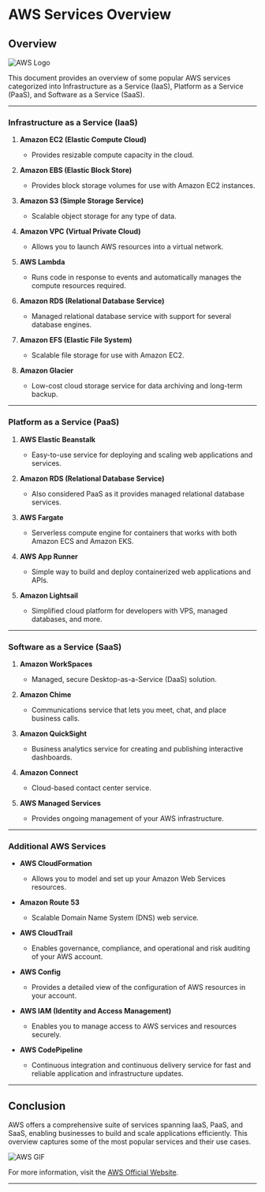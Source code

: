 
# AWS Services Overview

## Overview

![AWS Logo](https://upload.wikimedia.org/wikipedia/commons/9/93/Amazon_Web_Services_Logo.svg)

This document provides an overview of some popular AWS services categorized into Infrastructure as a Service (IaaS), Platform as a Service (PaaS), and Software as a Service (SaaS).

---

### Infrastructure as a Service (IaaS)

1. **Amazon EC2 (Elastic Compute Cloud)**
   - Provides resizable compute capacity in the cloud.
   
2. **Amazon EBS (Elastic Block Store)**
   - Provides block storage volumes for use with Amazon EC2 instances.
   
3. **Amazon S3 (Simple Storage Service)**
   - Scalable object storage for any type of data.
   
4. **Amazon VPC (Virtual Private Cloud)**
   - Allows you to launch AWS resources into a virtual network.
   
5. **AWS Lambda**
   - Runs code in response to events and automatically manages the compute resources required.
   
6. **Amazon RDS (Relational Database Service)**
   - Managed relational database service with support for several database engines.
   
7. **Amazon EFS (Elastic File System)**
   - Scalable file storage for use with Amazon EC2.
   
8. **Amazon Glacier**
   - Low-cost cloud storage service for data archiving and long-term backup.

---

### Platform as a Service (PaaS)

1. **AWS Elastic Beanstalk**
   - Easy-to-use service for deploying and scaling web applications and services.
   
2. **Amazon RDS (Relational Database Service)**
   - Also considered PaaS as it provides managed relational database services.
   
3. **AWS Fargate**
   - Serverless compute engine for containers that works with both Amazon ECS and Amazon EKS.
   
4. **AWS App Runner**
   - Simple way to build and deploy containerized web applications and APIs.
   
5. **Amazon Lightsail**
   - Simplified cloud platform for developers with VPS, managed databases, and more.

---

### Software as a Service (SaaS)

1. **Amazon WorkSpaces**
   - Managed, secure Desktop-as-a-Service (DaaS) solution.
   
2. **Amazon Chime**
   - Communications service that lets you meet, chat, and place business calls.
   
3. **Amazon QuickSight**
   - Business analytics service for creating and publishing interactive dashboards.
   
4. **Amazon Connect**
   - Cloud-based contact center service.
   
5. **AWS Managed Services**
   - Provides ongoing management of your AWS infrastructure.

---

### Additional AWS Services

- **AWS CloudFormation**
  - Allows you to model and set up your Amazon Web Services resources.
  
- **Amazon Route 53**
  - Scalable Domain Name System (DNS) web service.
  
- **AWS CloudTrail**
  - Enables governance, compliance, and operational and risk auditing of your AWS account.
  
- **AWS Config**
  - Provides a detailed view of the configuration of AWS resources in your account.
  
- **AWS IAM (Identity and Access Management)**
  - Enables you to manage access to AWS services and resources securely.
  
- **AWS CodePipeline**
  - Continuous integration and continuous delivery service for fast and reliable application and infrastructure updates.

---

## Conclusion

AWS offers a comprehensive suite of services spanning IaaS, PaaS, and SaaS, enabling businesses to build and scale applications efficiently. This overview captures some of the most popular services and their use cases.

![AWS GIF](https://media.giphy.com/media/QHE5gWI0QjqF2/giphy.gif)

For more information, visit the [AWS Official Website](https://aws.amazon.com/).

---
